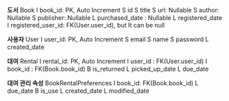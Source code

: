 **도서**
Book
  I book_id: PK, Auto Increment
  S id
  S title
  S url: Nullable
  S author: Nullable
  S publisher: Nullable
  L purchased_date : Nullable
  L registered_date
  I registered_user_id: FK(User.user_id), but It can be null

**사용자**
User
  I user_id: PK, Auto Increment
  S email
  S name
  S password
  L created_date

**대여**
Rental
  I rental_id: PK, Auto Increment
  I user_id : FK(User.user_id)
  I book_id : FK(Book.book_id)
  B is_returned
  L picked_up_date
  L due_date

**대여 관리 속성**
BookRentalPreferences
  I book_id: FK(Book.book_id)
  L due_date
  B is_use
  L created_date
  L modified_date
